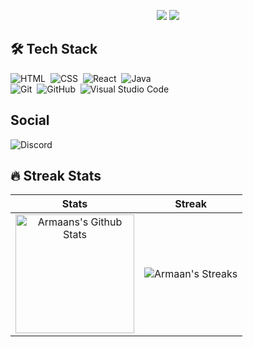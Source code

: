 <p align="center">
  <img src="https://capsule-render.vercel.app/api?type=shark&color=auto&height=200&section=header&text=&fontSize=90" />
  <img src="https://capsule-render.vercel.app/api?text=Hey!%20Thats%20me%20Armaan%20😉&animation=fadeIn&type=waving&color=gradient&height=160&section=header"/>
</p>

## 🛠 Tech Stack

![HTML](https://img.shields.io/badge/-HTML-05122A?style=flat&logo=HTML5)&nbsp;
![CSS](https://img.shields.io/badge/-CSS-05122A?style=flat&logo=CSS3&logoColor=1572B6)&nbsp;
![React](https://img.shields.io/badge/-React-05122A?style=flat&logo=react)&nbsp;
![Java](https://img.shields.io/badge/-Java-05122A?style=flat&logo=Java&logoColor=FFA518)&nbsp;
<br />
![Git](https://img.shields.io/badge/-Git-05122A?style=flat&logo=git)&nbsp;
![GitHub](https://img.shields.io/badge/-GitHub-05122A?style=flat&logo=github)&nbsp;
![Visual Studio Code](https://img.shields.io/badge/-Visual%20Studio%20Code-05122A?style=flat&logo=visual-studio-code&logoColor=007ACC)&nbsp;

## Social
![Discord](https://img.shields.io/discord/1080371971818274897)

## 🔥 Streak Stats

| Stats    | Streak    |
| :---: | :---: |
|<a href="https://github.com/wei"><img alt="Armaans's Github Stats" src="https://github-readme-stats.vercel.app/api?username=0Armaan025&show_icons=true&count_private=true&title_color=f69673&icon_color=1b93c9&show_owner=true" height="190px"/></a>|<img src="https://github-readme-streak-stats.herokuapp.com/?user=0Armaan025&title_color=f69673&icon_color=1b93c9&show_owner=true" alt="Armaan's Streaks"/>|
